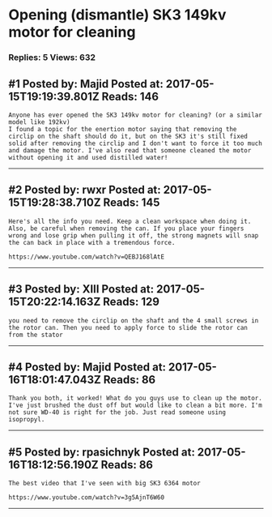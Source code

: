 # Opening (dismantle) SK3 149kv motor for cleaning

### Replies: 5 Views: 632

## \#1 Posted by: Majid Posted at: 2017-05-15T19:19:39.801Z Reads: 146

```
Anyone has ever opened the SK3 149kv motor for cleaning? (or a similar model like 192kv)
I found a topic for the enertion motor saying that removing the circlip on the shaft should do it, but on the SK3 it's still fixed solid after removing the circlip and I don't want to force it too much and damage the motor. I've also read that someone cleaned the motor without opening it and used distilled water!
```

---
## \#2 Posted by: rwxr Posted at: 2017-05-15T19:28:38.710Z Reads: 145

```
Here's all the info you need. Keep a clean workspace when doing it. 
Also, be careful when removing the can. If you place your fingers wrong and lose grip when pulling it off, the strong magnets will snap the can back in place with a tremendous force.

https://www.youtube.com/watch?v=QEBJ168lAtE
```

---
## \#3 Posted by: XIII Posted at: 2017-05-15T20:22:14.163Z Reads: 129

```
you need to remove the circlip on the shaft and the 4 small screws in the rotor can. Then you need to apply force to slide the rotor can from the stator
```

---
## \#4 Posted by: Majid Posted at: 2017-05-16T18:01:47.043Z Reads: 86

```
Thank you both, it worked! What do you guys use to clean up the motor. I've just brushed the dust off but would like to clean a bit more. I'm not sure WD-40 is right for the job. Just read someone using isopropyl.
```

---
## \#5 Posted by: rpasichnyk Posted at: 2017-05-16T18:12:56.190Z Reads: 86

```
The best video that I've seen with big SK3 6364 motor

https://www.youtube.com/watch?v=3g5AjnT6W60
```

---
